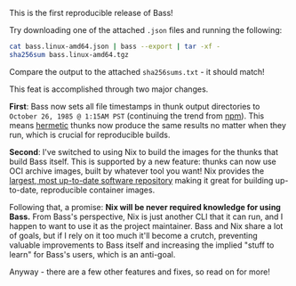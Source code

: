 This is the first reproducible release of Bass!

Try downloading one of the attached `.json` files and running the following:

```sh
cat bass.linux-amd64.json | bass --export | tar -xf -
sha256sum bass.linux-amd64.tgz
```

Compare the output to the attached `sha256sums.txt` - it should match!

This feat is accomplished through two major changes.

**First**: Bass now sets all file timestamps in thunk output directories to
`October 26, 1985 @ 1:15AM PST` (continuing the trend from [npm]). This means
[hermetic] thunks now produce the same results no matter when they run, which
is crucial for reproducible builds.

**Second**: I've switched to using Nix to build the images for the thunks that
build Bass itself. This is supported by a new feature: thunks can now use OCI
archive images, built by whatever tool you want! Nix provides the [largest,
most up-to-date software repository][nix-repo-stats] making it great for
building up-to-date, reproducible container images.

Following that, a promise: **Nix will be never required knowledge for using
Bass.** From Bass's perspective, Nix is just another CLI that it can run, and I
happen to want to use it as the project maintainer. Bass and Nix share a lot of
goals, but if I rely on it too much it'll become a crutch, preventing valuable
improvements to Bass itself and increasing the implied "stuff to learn" for
Bass's users, which is an anti-goal.

Anyway - there are a few other features and fixes, so read on for more!

[npm]: https://github.com/npm/cli/commit/58d2aa58d5f9c4db49f57a5f33952b3106778669
[hermetic]: https://bass-lang.org/bassics.html#term-hermetic
[nix-repo-stats]: https://repology.org/repositories/graphs
